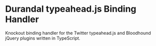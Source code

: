 
# Durandal typeahead.js Binding Handler

Knockout binding handler for the Twitter typeahead.js and Bloodhound jQuery plugins written in TypeScript.
